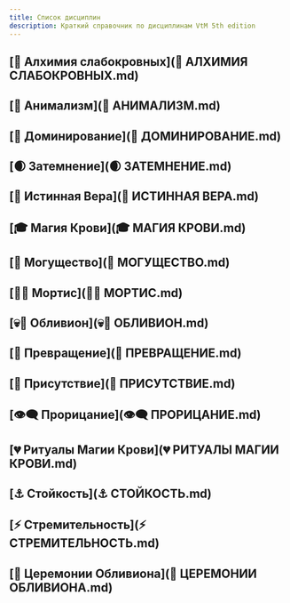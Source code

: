 ```yaml
---
title: Список дисциплин
description: Краткий справочник по дисциплинам VtM 5th edition
---
```

## [🧪 Алхимия слабокровных](🧪 АЛХИМИЯ СЛАБОКРОВНЫХ.md)
## [🐾 Анимализм](🐾 АНИМАЛИЗМ.md)
## [🔗 Доминирование](🔗 ДОМИНИРОВАНИЕ.md)
## [🌒 Затемнение](🌒 ЗАТЕМНЕНИЕ.md)
## [🙏 Истинная Вера](🙏 ИСТИННАЯ ВЕРА.md)
## [🎓 Магия Крови](🎓 МАГИЯ КРОВИ.md)
## [💪 Могущество](💪 МОГУЩЕСТВО.md)
## [🧟‍♂️ Мортис](🧟‍♂️ МОРТИС.md)
## [💀🦇 Обливион](💀🦇 ОБЛИВИОН.md)
## [🧬 Превращение](🧬 ПРЕВРАЩЕНИЕ.md)
## [👑 Присутствие](👑 ПРИСУТСТВИЕ.md)
## [👁‍🗨 Прорицание](👁‍🗨 ПРОРИЦАНИЕ.md)
## [💔 Ритуалы Магии Крови](💔 РИТУАЛЫ МАГИИ КРОВИ.md)
## [⚓ Стойкость](⚓ СТОЙКОСТЬ.md)
## [⚡ Стремительность](⚡ СТРЕМИТЕЛЬНОСТЬ.md)
## [🦴 Церемонии Обливиона](🦴 ЦЕРЕМОНИИ ОБЛИВИОНА.md)
